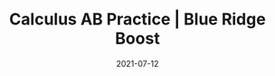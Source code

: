 ---
date: "2021-07-12"
draft: false
title: "Calculus AB Practice | Blue Ridge Boost"
page_title: "Calculus AB"
page_subtitle: "Homework help"
description: "This class is suitable for students who need reinforcement of classroom concepts though extra practice with typical grade-level problems."
summary: "This class is designed for students seeking reinforcement of classroom concepts through additional practice with grade-appropriate problems. <br> During a typical session, students will receive assistance with homework assignments and review concepts learned in school. As time allows, instructors will provide similar problems to further solidify understanding and boost confidence."
section: "classes"

day_tags: ["Wednesday"]
grade_tags: ["9th", "10th", "11th", "12th"]
subject_tags: ["Math"]

product_id: "Calculus-AB-Practice"

payment:
  - name: "Monthly Subscription"
    price: "195"

difficulty: "Foundation Forgers"

start_date: ""
end_date: "2025-06-02"
start_time: "4:00"
end_time: "5:30"
---
